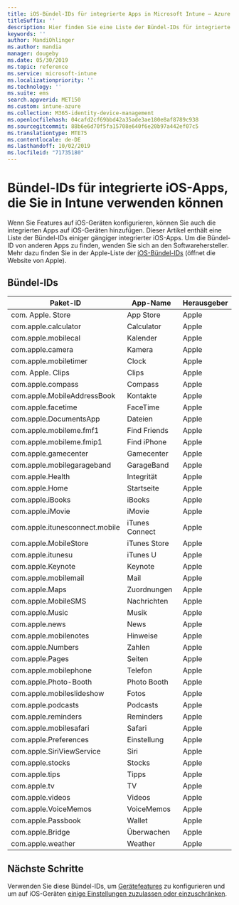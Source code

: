 ```yaml
---
title: iOS-Bündel-IDs für integrierte Apps in Microsoft Intune – Azure | Microsoft-Dokumentation
titleSuffix: ''
description: Hier finden Sie eine Liste der Bündel-IDs für integrierte iOS-Apps. Verwenden Sie diese Bündel-IDs, um Apps in Gerätekonfigurationsprofilen und Richtlinien in Microsoft Intune explizit zuzulassen.
keywords: ''
author: MandiOhlinger
ms.author: mandia
manager: dougeby
ms.date: 05/30/2019
ms.topic: reference
ms.service: microsoft-intune
ms.localizationpriority: ''
ms.technology: ''
ms.suite: ems
search.appverid: MET150
ms.custom: intune-azure
ms.collection: M365-identity-device-management
ms.openlocfilehash: 04cafd2cf69bbd42a35ade3ae180e8af8789c938
ms.sourcegitcommit: 88b6e6d70f5fa15708e640f6e20b97a442ef07c5
ms.translationtype: MTE75
ms.contentlocale: de-DE
ms.lasthandoff: 10/02/2019
ms.locfileid: "71735180"
---
```

# <a name="bundle-ids-for-built-in-ios-apps-you-can-use-in-intune"></a>Bündel-IDs für integrierte iOS-Apps, die Sie in Intune verwenden können

Wenn Sie Features auf iOS-Geräten konfigurieren, können Sie auch die integrierten Apps auf iOS-Geräten hinzufügen. Dieser Artikel enthält eine Liste der Bündel-IDs einiger gängiger integrierter iOS-Apps. Um die Bündel-ID von anderen Apps zu finden, wenden Sie sich an den Softwarehersteller. Mehr dazu finden Sie in der Apple-Liste der [iOS-Bündel-IDs](https://support.apple.com/guide/mdm/ios-bundle-ids-mdm90f60c1ce/web) (öffnet die Website von Apple).

## <a name="bundle-ids"></a>Bündel-IDs

| Paket-ID                   | App-Name     | Herausgeber |
|-----------------------------|--------------|-----------|
| com. Apple. Store             | App Store    | Apple     |
| com.apple.calculator        | Calculator   | Apple     |
| com.apple.mobilecal         | Kalender     | Apple     |
| com.apple.camera            | Kamera       | Apple     |
| com.apple.mobiletimer       | Clock        | Apple     |
| com. Apple. Clips             | Clips        | Apple     |
| com.apple.compass           | Compass      | Apple     |
| com.apple.MobileAddressBook | Kontakte     | Apple     |
| com.apple.facetime          | FaceTime     | Apple     |
| com.apple.DocumentsApp      | Dateien        | Apple     |
| com.apple.mobileme.fmf1     | Find Friends | Apple     |
| com.apple.mobileme.fmip1    | Find iPhone  | Apple     |
| com.apple.gamecenter        | Gamecenter  | Apple     |
| com.apple.mobilegarageband  | GarageBand   | Apple     |
| com.apple.Health            | Integrität       | Apple     |
| com.apple.Home              | Startseite         | Apple     |
| com.apple.iBooks            | iBooks       | Apple     |
| com.apple.iMovie            | iMovie       | Apple     |
| com.apple.itunesconnect.mobile | iTunes Connect | Apple |
| com.apple.MobileStore       | iTunes Store | Apple     |
| com.apple.itunesu           | iTunes U     | Apple     |
| com.apple.Keynote           | Keynote      | Apple     |
| com.apple.mobilemail        | Mail         | Apple     |
| com.apple.Maps              | Zuordnungen         | Apple     |
| com.apple.MobileSMS         | Nachrichten     | Apple     |
| com.apple.Music             | Musik        | Apple     |
| com.apple.news              | News         | Apple     |
| com.apple.mobilenotes       | Hinweise        | Apple     |
| com.apple.Numbers           | Zahlen      | Apple     |
| com.apple.Pages             | Seiten        | Apple     |
| com.apple.mobilephone       | Telefon        | Apple     |
| com.apple.Photo-Booth       | Photo Booth  | Apple     |
| com.apple.mobileslideshow   | Fotos       | Apple     |
| com.apple.podcasts          | Podcasts     | Apple     |
| com.apple.reminders         | Reminders    | Apple     |
| com.apple.mobilesafari      | Safari       | Apple     |
| com.apple.Preferences       | Einstellung     | Apple     |
| com.apple.SiriViewService   | Siri         | Apple     |
| com.apple.stocks            | Stocks       | Apple     |
| com.apple.tips              | Tipps         | Apple     |
| com.apple.tv                | TV           | Apple     |
| com.apple.videos            | Videos       | Apple     |
| com.apple.VoiceMemos        | VoiceMemos   | Apple     |
| com.apple.Passbook          | Wallet       | Apple     |
| com.apple.Bridge            | Überwachen        | Apple     |
| com.apple.weather           | Weather      | Apple     |      

## <a name="next-steps"></a>Nächste Schritte

Verwenden Sie diese Bündel-IDs, um [Gerätefeatures](ios-device-features-settings.md) zu konfigurieren und um auf iOS-Geräten [einige Einstellungen zuzulassen oder einzuschränken](device-restrictions-ios.md).
